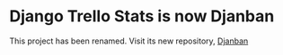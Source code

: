 # Django Trello Stats is now Djanban

This project has been renamed. Visit its new repository, [Djanban](https://github.com/diegojromerolopez/djanban)
